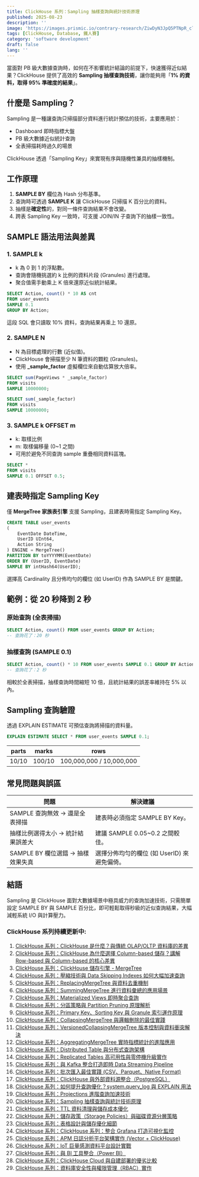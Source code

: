 ```yaml
---
title: ClickHouse 系列：Sampling 抽樣查詢與統計技術原理
published: 2025-08-23
description: ''
image: 'https://images.prismic.io/contrary-research/ZiwDyN3JpQ5PTNpR_clickhousecover.png?auto=format,compress'
tags: [ClickHouse, Database, 鐵人賽]
category: 'software development'
draft: false 
lang: ''
---
```


當面對 PB 級大數據查詢時，如何在不影響統計結論的前提下，快速獲得近似結果？ClickHouse 提供了高效的 **Sampling 抽樣查詢技術**，讓你能夠用「**1% 的資料，取得 95% 準確度的結果**」。

## 什麼是 Sampling？

Sampling 是一種讓查詢只掃描部分資料進行統計預估的技術，主要應用於：

* Dashboard 即時指標大盤
* PB 級大數據近似統計查詢
* 全表掃描耗時過久的場景

ClickHouse 透過「Sampling Key」來實現有序與隨機性兼具的抽樣機制。

## 工作原理

1. **SAMPLE BY** 欄位為 Hash 分布基準。
2. 查詢時可透過 **SAMPLE K** 讓 ClickHouse 只掃描 K 百分比的資料。
3. 抽樣是**確定性**的，對同一條件查詢結果不會改變。
4. 跨表 Sampling Key 一致時，可支援 JOIN/IN 子查詢下的抽樣一致性。

## SAMPLE 語法用法與差異

### 1. SAMPLE k

* k 為 0 到 1 的浮點數。
* 查詢會隨機挑選約 k 比例的資料片段 (Granules) 進行處理。
* 聚合值需手動乘上 K 倍來還原近似統計結果。

```sql
SELECT Action, count() * 10 AS cnt
FROM user_events
SAMPLE 0.1
GROUP BY Action;
```

這段 SQL 會只讀取 10% 資料，查詢結果再乘上 10 還原。

### 2. SAMPLE N

* N 為目標處理的行數 (近似值)。
* ClickHouse 會掃描至少 N 筆資料的顆粒 (Granules)。
* 使用 **\_sample\_factor** 虛擬欄位來自動估算放大倍率。

```sql
SELECT sum(PageViews * _sample_factor)
FROM visits
SAMPLE 10000000;
```

```sql
SELECT sum(_sample_factor)
FROM visits
SAMPLE 10000000;
```

### 3. SAMPLE k OFFSET m

* k: 取樣比例
* m: 取樣偏移量 (0\~1 之間)
* 可用於避免不同查詢 sample 重疊相同資料區塊。

```sql
SELECT *
FROM visits
SAMPLE 0.1 OFFSET 0.5;
```

## 建表時指定 Sampling Key

僅 **MergeTree 家族表引擎** 支援 Sampling，且建表時需指定 Sampling Key。

```sql
CREATE TABLE user_events
(
    EventDate DateTime,
    UserID UInt64,
    Action String
) ENGINE = MergeTree()
PARTITION BY toYYYYMM(EventDate)
ORDER BY (UserID, EventDate)
SAMPLE BY intHash64(UserID);
```

選擇高 Cardinality 且分佈均勻的欄位 (如 UserID) 作為 SAMPLE BY 是關鍵。

## 範例：從 20 秒降到 2 秒

### 原始查詢 (全表掃描)

```sql
SELECT Action, count() FROM user_events GROUP BY Action;
-- 查詢花了：20 秒
```

### 抽樣查詢 (SAMPLE 0.1)

```sql
SELECT Action, count() * 10 FROM user_events SAMPLE 0.1 GROUP BY Action;
-- 查詢花了：2 秒
```

相較於全表掃描，抽樣查詢時間縮短 10 倍，且統計結果的誤差率維持在 5% 以內。

## Sampling 查詢驗證

透過 EXPLAIN ESTIMATE 可預估查詢將掃描的資料量。

```sql
EXPLAIN ESTIMATE SELECT * FROM user_events SAMPLE 0.1;
```

| parts | marks  | rows                     |
| ----- | ------ | ------------------------ |
| 10/10 | 100/10 | 100,000,000 / 10,000,000 |

## 常見問題與誤區

| 問題                      | 解決建議                        |
| ----------------------- | --------------------------- |
| SAMPLE 查詢無效 → 還是全表掃描    | 建表時必須指定 SAMPLE BY Key。      |
| 抽樣比例選得太小 → 統計結果誤差大      | 建議 SAMPLE 0.05\~0.2 之間較佳。   |
| SAMPLE BY 欄位選錯 → 抽樣效果失真 | 選擇分佈均勻的欄位 (如 UserID) 來避免偏倚。 |

## 結語

Sampling 是 ClickHouse 面對大數據場景中極具威力的查詢加速技術，只需簡單設定 SAMPLE BY 與 SAMPLE 百分比，即可輕鬆取得秒級的近似查詢結果，大幅減輕系統 I/O 與計算壓力。

### ClickHouse 系列持續更新中:

1. [ClickHouse 系列：ClickHouse 是什麼？與傳統 OLAP/OLTP 資料庫的差異](https://blog.vicwen.app/posts/what-is-clickhouse/)
2. [ClickHouse 系列：ClickHouse 為什麼選擇 Column-based 儲存？講解 Row-based 與 Column-based 的核心差異](https://blog.vicwen.app/posts/clickhouse-column-row-based-storage/)
3. [ClickHouse 系列：ClickHouse 儲存引擎 - MergeTree](https://blog.vicwen.app/posts/clickhouse-mergetree-engine)
4. [ClickHouse 系列：壓縮技術與 Data Skipping Indexes 如何大幅加速查詢](https://blog.vicwen.app/posts/clickhouse-compression-skipping-index/)
5. [ClickHouse 系列：ReplacingMergeTree 與資料去重機制](https://blog.vicwen.app/posts/clickhouse-replacingmergetree-deduplication/)
6. [ClickHouse 系列：SummingMergeTree 進行資料彙總的應用場景](https://blog.vicwen.app/posts/clickhouse-summingmergetree-aggregation/)
7. [ClickHouse 系列：Materialized Views 即時聚合查詢](https://blog.vicwen.app/posts/clickhouse-materialized-view/)
8. [ClickHouse 系列：分區策略與 Partition Pruning 原理解析](https://blog.vicwen.app/posts/clickhouse-partition-pruning/)
9. [ClickHouse 系列：Primary Key、Sorting Key 與 Granule 索引運作原理](https://blog.vicwen.app/posts/clickhouse-primary-sorting-key/)
10. [ClickHouse 系列：CollapsingMergeTree 與邏輯刪除的最佳實踐](https://blog.vicwen.app/posts/clickhouse-collapsingmergetree/)
11. [ClickHouse 系列：VersionedCollapsingMergeTree 版本控制與資料衝突解決](https://blog.vicwen.app/posts/clickhouse-versioned-collapsingmergetree/)
12. [ClickHouse 系列：AggregatingMergeTree 實時指標統計的進階應用](https://blog.vicwen.app/posts/clickhouse-aggregatingmergetree/)
13. [ClickHouse 系列：Distributed Table 與分布式查詢架構](https://blog.vicwen.app/posts/clickhouse-distributed-table-architecture/)
14. [ClickHouse 系列：Replicated Tables 高可用性與零停機升級實作](https://blog.vicwen.app/posts/clickhouse-replication-failover/)
15. [ClickHouse 系列：與 Kafka 整合打造即時 Data Streaming Pipeline](https://blog.vicwen.app/posts/clickhouse-kafka-data-streaming-pipeline/)
16. [ClickHouse 系列：批次匯入最佳實踐 (CSV、Parquet、Native Format)](https://blog.vicwen.app/posts/clickhouse-batch-import/)
17. [ClickHouse 系列：ClickHouse 與外部資料源整合（PostgreSQL）](https://blog.vicwen.app/posts/clickhouse-external-data-integration/)
18. [ClickHouse 系列：如何提升查詢優化？system.query_log 與 EXPLAIN 用法](https://blog.vicwen.app/posts/clickhouse-query-log-explain/)
19. [ClickHouse 系列：Projections 進階查詢加速技術](https://blog.vicwen.app/posts/clickhouse-projections-optimization/)
20. [ClickHouse 系列：Sampling 抽樣查詢與統計技術原理](https://blog.vicwen.app/posts/clickhouse-sampling-statistics/)
21. [ClickHouse 系列：TTL 資料清理與儲存成本優化](https://blog.vicwen.app/posts/clickhouse-ttl-storage-management/)
22. [ClickHouse 系列：儲存政策（Storage Policies）與磁碟資源分層策略](https://blog.vicwen.app/posts/clickhouse-storage-policies/)
23. [ClickHouse 系列：表格設計與儲存優化細節](https://blog.vicwen.app/posts/clickhouse-schemas-storage-improvement/)
24. [ClickHouse 系列：ClickHouse 系列：整合 Grafana 打造可視化監控](https://blog.vicwen.app/posts/clickhouse-grafana-dashboard/)
25. [ClickHouse 系列：APM 日誌分析平台架構實作 (Vector + ClickHouse)](https://blog.vicwen.app/posts/clickhouse-apm-log-analytics/)
26. [ClickHouse 系列：IoT 巨量感測資料平台設計實戰](https://blog.vicwen.app/posts/clickhouse-iot-analytics/)
27. [ClickHouse 系列：與 BI 工具整合（Power BI）](https://blog.vicwen.app/posts/clickhouse-bi-integration/)
28. [ClickHouse 系列：ClickHouse Cloud 與自建部署的優劣比較](https://blog.vicwen.app/posts/clickhouse-cloud-vs-self-host/)
29. [ClickHouse 系列：資料庫安全性與權限管理（RBAC）實作](https://blog.vicwen.app/posts/clickhouse-security-rbac/)


